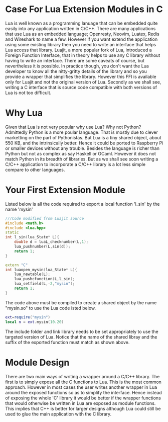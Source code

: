 Case For Lua Extension Modules in C
=
Lua is well known as a programming lanuage that can be embedded quite easily into any application written in C/C++.
There are many applications that use Lua as an embedded language; Openresty, Neovim, Luatex, Redis and Wireshark to name a few.
However if you want extend the application using some existing library then you need to write an interface that helps Lua access that library.
Luajit, a more popular fork of Lua, introduced a Foreign Function Interface, that in theory helps to use any C library without having to write an interface.
There are some caveats of course, but nevertheless it is possible. In practice though, you don't want the Lua developer to know all the nitty-gritty details of the library
and so you provide a wrapper that simplifies the library. However this FFI is available only for Luajit and not the original version of Lua.
Secondly as we shall see, writing a C interface that is source code compatible with both versions of Lua is not too difficult.  

Why Lua
==
Given that Lua is not very popular why use Lua? Why not Python? Admittedly Python is a more poular language. That is mostly due to clever marketting on the part
of Pythonistas. But Lua is a tiny shared object, about 550 KB, and the intrinsically better. Hence it could be ported to Raspberry Pi or smaller devices without any trouble. Besides the language
is richer than Python but not as complex as say Haskell or OCaml. However it does not match Python in its breadth of libraries.
But as we shall see soon writing a C/C++ application to incorporate a  C/C++ library is a lot less simple compare to other languages.

Your First Extension Module
==
Listed below is all the code required to export a local function 'l_sin' by the name 'mysin'
```CPP
///Code modified from Luajit source
#include <math.h>
#include <lua.hpp>
static
int l_sin(lua_State* L){
	double d = luaL_checknumber(L,1);
	lua_pushnumber(L,sin(d));
	return 1;
}

extern "C"
int luaopen_mysin(lua_State* L){
    lua_newtable(L);
    lua_pushcfunction(L,l_sin); 
    lua_setfield(L,-2,"mysin");
	return 1;
}	
```
The code above must be compiled to create a shared object by the name "mysin.so" to use the Lua code isted below.
```lua
ext=require("mysin")
local n = ext.mysin(10.20)
```
The include folder and link library needs to be set appropriately to use the targeted version of Lua. Notice that the name of the shared libray and the suffix of the exported function must match as shown above.

Module Design
==
There are two main ways of writing a wrapper around a C/C++ library. The first is to simply expose all the C functions to Lua. This is the most common approach.
However in most cases the user writes another wrapper in Lua around the exposed functions so as to simplify the interface. 
Hence instead of exposing the whole 'C' library  it would be better if the wrapper functions that would otherwise be written in Lua are exposed as module functions. 
This implies that C++ is better for larger designs although Lua could still be used to glue the main application with the C library.



